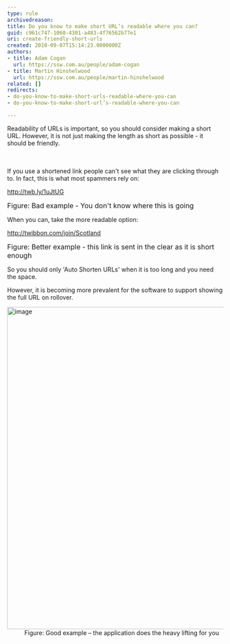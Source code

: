 ```yaml
---
type: rule
archivedreason: 
title: Do you know to make short URL’s readable where you can?
guid: c961c747-1060-4301-a483-4f76562b77e1
uri: create-friendly-short-urls
created: 2010-09-07T15:14:23.0000000Z
authors:
- title: Adam Cogan
  url: https://ssw.com.au/people/adam-cogan
- title: Martin Hinshelwood
  url: https://ssw.com.au/people/martin-hinshelwood
related: []
redirects:
- do-you-know-to-make-short-urls-readable-where-you-can
- do-you-know-to-make-short-url’s-readable-where-you-can

---
```



Readability of URLs is important,&#160;so you should consider making a&#160;short URL. However, it is not just making the length as short as possible - it should be friendly.​&#160;<br>
<br><excerpt class='endintro'></excerpt><br>
<p>If you use a shortened link people can't see what they are clicking through to. In fact, this is what most spammers rely on&#58;</p><p class="ssw15-rteElement-GreyBox">
   <a shape="rect" href="http&#58;//twb.ly/1uJtUG">http&#58;//twb.ly/1uJtUG</a> </p><p> 
   <font class="ms-rteCustom-FigureBad" size="+0">Figure&#58; Bad example - You don't know where this is going</font></p><p>When you can, take the more readable option&#58;</p><p class="ssw15-rteElement-GreyBox">
   <a shape="rect" href="http&#58;//twibbon.com/join/Scotland">http&#58;//twibbon.com/join/Scotland</a> </p><p> 
   <font class="ms-rteCustom-FigureGood" size="+0">Figure&#58; Better example - this link is sent in the clear as it is short enough</font></p><p>So you should only 'Auto Shorten URLs' when it is too long and you need the space.</p><p>However, it is becoming more prevalent for the software to support showing the full URL on rollover.<br></p><dl class="goodImage"><dt><img title="image" alt="image" src="/PublishingImages/RulesSocialTwitterReadableURL.jpg" border="0" style="width&#58;750px;" /></dt><dd>Figure&#58; Good example&#160;– the application does the heavy lifting for you<br></dd></dl> 


